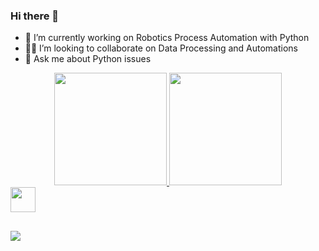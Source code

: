 ### Hi there 👋

- 🔭 I’m currently working on Robotics Process Automation with Python
- 🤝🏽 I’m looking to collaborate on Data Processing and Automations
- 💬 Ask me about Python issues

<div align="center">
  <a href="https://github.com/Peter-philipe">
  <img height="180em" src="https://github-readme-stats.vercel.app/api?username=Peter-philipe&show_icons=true&theme=tokyonight&include_all_commits=true&count_private=true"/>
  <img height="180em" src="https://github-readme-stats.vercel.app/api/top-langs/?username=Peter-philipe&layout=compact&langs_count=7&theme=tokyonight"/>
</div>

  <img hight=40 width=40 src="https://cdn.jsdelivr.net/gh/devicons/devicon/icons/python/python-original.svg"/> 
  
  ##
  
  <div>
    <a  target="_blank"><img src="https://img.shields.io/badge/LinkedIn-0077B5?style=for-the-badge&logo=linkedin&logoColor=white"  target="_blank"> </a>
  </div>
  

